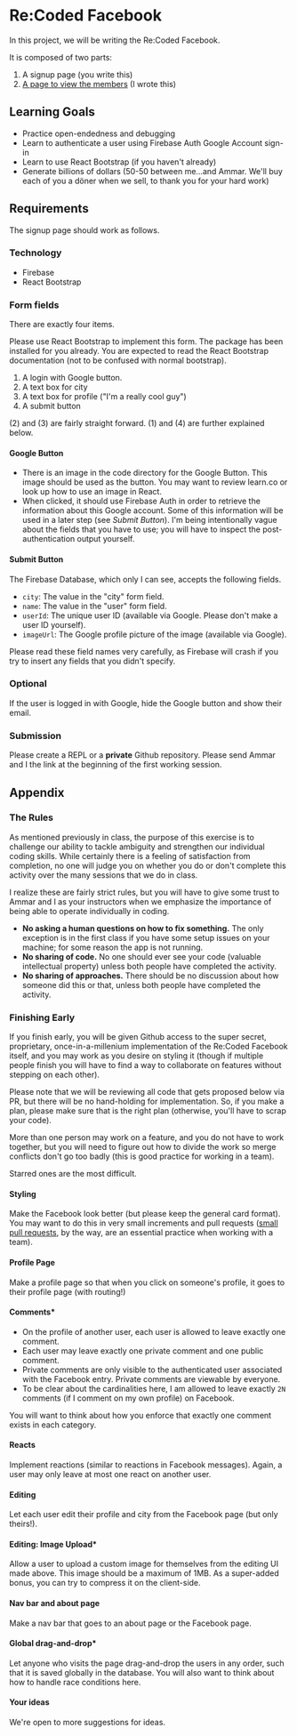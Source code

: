 # Re:Coded Facebook

In this project, we will be writing the Re:Coded Facebook.

It is composed of two parts:

1. A signup page (you write this)
2. [A page to view the members](https://recodedfacebook.web.app/facebook) (I wrote this)

## Learning Goals

- Practice open-endedness and debugging
- Learn to authenticate a user using Firebase Auth Google Account sign-in
- Learn to use React Bootstrap (if you haven't already)
- Generate billions of dollars (50-50 between me...and Ammar. We'll buy each of
  you a döner when we sell, to thank you for your hard work)

## Requirements

The signup page should work as follows.

### Technology

- Firebase
- React Bootstrap

### Form fields

There are exactly four items.

Please use React Bootstrap to implement this form. The package has been
installed for you already. You are expected to read the React Bootstrap
documentation (not to be confused with normal bootstrap).

1. A login with Google button.
2. A text box for city
3. A text box for profile ("I'm a really cool guy")
4. A submit button

(2) and (3) are fairly straight forward. (1) and (4) are further explained below.

#### Google Button

- There is an image in the code directory for the Google Button. This image
  should be used as the button. You may want to review learn.co or look up how
  to use an image in React.
- When clicked, it should use Firebase Auth in order to retrieve the information
  about this Google account. Some of this information will be used in a later
  step (see _Submit Button_). I'm being intentionally vague about the fields
  that you have to use; you will have to inspect the post-authentication output
  yourself.

#### Submit Button

The Firebase Database, which only I can see, accepts the following fields.

- `city`: The value in the "city" form field.
- `name`: The value in the "user" form field.
- `userId`: The unique user ID (available via Google. Please don't make a user
  ID yourself).
- `imageUrl`: The Google profile picture of the image (available via Google).

Please read these field names very carefully, as Firebase will crash if you try
to insert any fields that you didn't specify.

### Optional

If the user is logged in with Google, hide the Google button and show their email.

### Submission

Please create a REPL or a **private** Github repository. Please send Ammar and I
the link at the beginning of the first working session.

## Appendix

### The Rules

As mentioned previously in class, the purpose of this exercise is to challenge
our ability to tackle ambiguity and strengthen our individual coding skills.
While certainly there is a feeling of satisfaction from completion, no one will
judge you on whether you do or don't complete this activity over the many
sessions that we do in class.

I realize these are fairly strict rules, but you will have to give some trust to
Ammar and I as your instructors when we emphasize the importance of being able
to operate individually in coding.

- **No asking a human questions on how to fix something.** The only exception is
  in the first class if you have some setup issues on your machine; for some
  reason the app is not running.
- **No sharing of code.** No one should ever see your code (valuable
  intellectual property) unless both people have completed the activity.
- **No sharing of approaches.** There should be no discussion about how someone
  did this or that, unless both people have completed the activity.

### Finishing Early

If you finish early, you will be given Github access to the super secret,
proprietary, once-in-a-millenium implementation of the Re:Coded Facebook itself,
and you may work as you desire on styling it (though if multiple people finish
you will have to find a way to collaborate on features without stepping on each
other).

Please note that we will be reviewing all code that gets proposed below via PR,
but there will be no hand-holding for implementation. So, if you
make a plan, please make sure that is the right plan (otherwise, you'll have to
scrap your code).

More than one person may work on a feature, and you do not have to work
together, but you will need to figure out how to divide the work so merge
conflicts don't go too badly (this is good practice for working in a team).

Starred ones are the most difficult.

#### Styling
Make the Facebook look better (but please keep the general card format). You may
want to do this in very small increments and pull requests ([small pull
requests](https://essenceofcode.com/2019/10/29/the-art-of-small-pull-requests/),
by the way, are an essential practice when working with a team).

#### Profile Page
Make a profile page so that when you click on someone's profile, it goes to their
profile page (with routing!)

#### Comments\*

* On the profile of another user, each user is allowed to leave exactly one
  comment.
* Each user may leave exactly one private comment and one public comment.
* Private comments are only visible to the authenticated user associated with
  the Facebook entry. Private comments are viewable by everyone.
* To be clear about the cardinalities here, I am allowed to leave exactly `2N`
  comments (if I comment on my own profile) on Facebook.

You will want to think about how you enforce that exactly one comment exists in
each category.

#### Reacts
Implement reactions (similar to reactions in Facebook messages). Again, a user
may only leave at most one react on another user.

#### Editing
Let each user edit their profile and city from the Facebook page (but only theirs!).

#### Editing: Image Upload\*
Allow a user to upload a custom image for themselves from the editing UI made
above. This image should be a maximum of 1MB. As a super-added bonus, you can
try to compress it on the client-side.

#### Nav bar and about page
Make a nav bar that goes to an about page or the Facebook page.

#### Global drag-and-drop\*
Let anyone who visits the page drag-and-drop the users in any order, such that
it is saved globally in the database. You will also want to think about how to
handle race conditions here.

#### Your ideas
We're open to more suggestions for ideas.
